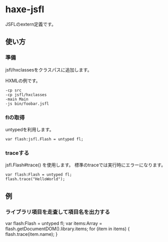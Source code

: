 # haxe-jsfl

JSFLのextern定義です。

## 使い方

### 準備

jsfl/hxclassesをクラスパスに追加します。

HXMLの例です。

	-cp src
	-cp jsfl/hxclasses
	-main Main
	-js bin/foobar.jsfl


### flの取得

untypedを利用します。

    var flash:jsfl.Flash = untyped fl;


### traceする

jsfl.Flash#trace() を使用します。
標準のtraceでは実行時にエラーになります。

	var flash:Flash = untyped fl;
	flash.trace("HelloWorld");




## 例

### ライブラリ項目を走査して項目名を出力する

  var flash:Flash = untyped fl;
	var items:Array<Item> = flash.getDocumentDOM().library.items;
	for (item in items) {
    flash.trace(item.name);
	}
